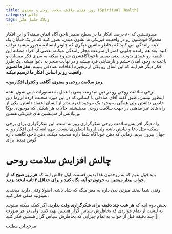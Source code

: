 ```yaml
---
title: روز هفتم چالش- سلامت روحی و معنوی (Spiritual Health) 
category: چالش
tags: وبلاگ جکیل هکر
---
```


میدونستین که ۸۰ درصد افکار ما در سطح ضمیر ناخودآگاه اتفاق میفته؟ و این افکار معمولا خودشون رو در واقعیت فیزیکی ما نشون میدن.
تصور کنید که در یک خیابان یک لاینه رانندگی می کنید که بخاطر ماشین دیگری که جلوتر ایستاده مجبور میشید توقف کنید. بعد هم راننده جلویی کمتر از سرعت مجاز رانندگی میکنه. بعضی از افراد ممکنه این قضیه رو عمدی بدونند. یعنی ضمیر ناخودآگاهشون شروع میکنه یه سری فکر میسازه و باعث به وجود آمدن خشم و نارضایتی فرد میشه و در نهایت منجر به دعوا میشه.
یک طرز فکر دیگر هم اینه که این اتفاق رو یکی از زنجیره اتفاقات تصادفی ببینیم. **مغز ما تصویر واقعیت رو بر اساس افکار ما ترسیم میکنه**.

**رمز سلامت روحی و معنوی، آگاهی و کنترل افکارمونه**.

برخی سلامت روحی رو در دین میدونند، یعنی با عمل به دستورات دینی شون. همه اینطور نیستن. طبق گفته آقای صادقی با کسانی که در این مورد صحبت کرده لزوما دین خاصی نداشتن ولی همگی به وجود یک موجود قدرتمندتر از انسان اعتقاد داشتن.
یکی از راه های غیر مذهبی در جهت سلامت روحی مدیتیشنه. حالا به هر شکلی که موجوده. یوگا و پیلاتس از مدیتشین های فیزیکی هستن.

راه دیگر افزایش سلامت روحی شکرگزاری روزانه است. این شکرگزاری برای برخی ممکنه مثل دعا و نیایش باشه ولی لزوما اینطوری نیست. مهم اینه که این افکار رو به جهان بیرون بدیم. زمانی که ذهن خودآگاه شما داره صحبت میکنه، ذهن ناخودآگاهت داره گوش میده. برای

# چالش افزایش سلامت روحی

باید قول بدیم که به روحمون غذا بدیم. قسمت اول چالش اینه که **هر روز صبح که از خواب بیدار میشین به خوتون تو آینه نگاه کنید و برای حداقل ۳ ثانیه لبخند بزنید**.

وقتی شما لبخند میزنی بدن داره به مغز میگه که شاد باشه. اصولا وقتی دارید میخندید نمیتونید منفی فکر کنید.

بخش دوم اینه که **هر شب چند دقیقه برای شکرگزاری وقت بذارید**. اگر کمک میکنه میتونید یه لیست از تمام مواردی که بخاطرش سپاس گزار هستین تهیه کنید. ولی در هر صورت چند دقیقه قبل از خواب به تمام چیزایی که بخاطرش سپاس گزار هستین فکر کنید 🙂

[مرجع این مطلب]


[مرجع این مطلب]: https://titaniumsuccess.com/podcast/spiritual-health/
